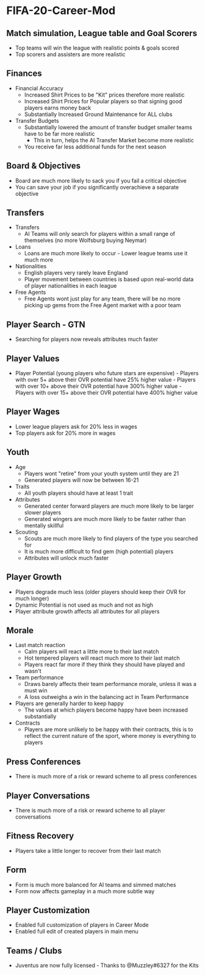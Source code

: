 
# FIFA-20-Career-Mod

## Match simulation, League table and Goal Scorers
- Top teams will win the league with realistic points & goals scored
- Top scorers and assisters are more realistic

## Finances

 - Financial Accuracy
	 - Increased Shirt Prices to be "Kit" prices therefore more realistic
	 - Increased Shirt Prices for Popular players so that signing good players earns money back
	 - Substantially Increased Ground Maintenance for ALL clubs
 - Transfer Budgets
	 - Substantially lowered the amount of transfer budget smaller teams have to be far more realistic
		- This in turn, helps the AI Transfer Market become more realistic
	 - You receive far less additional funds for the next season

## Board & Objectives
- Board are much more likely to sack you if you fail a critical objective
- You can save your job if you significantly overachieve a separate objective

## Transfers
- Transfers
	- AI Teams will only search for players within a small range of themselves (no more Wolfsburg buying Neymar)
- Loans
	- Loans are much more likely to occur - Lower league teams use it much more
- Nationalities
	- English players very rarely leave England
	- Player movement between countries is based upon real-world data of player nationalities in each league
- Free Agents
	- Free Agents wont just play for any team, there will be no more picking up gems from the Free Agent market with a poor team

## Player Search - GTN
- Searching for players now reveals attributes much faster

## Player Values
- Player Potential (young players who future stars are expensive)
		- Players with over 5+ above their OVR potential have 25% higher value
		- Players with over 10+ above their OVR potential have 300% higher value
		- Players with over 15+ above their OVR potential have 400% higher value

## Player Wages
- Lower league players ask for 20% less in wages
- Top players ask for 20% more in wages

## Youth
- Age
	- Players wont "retire" from your youth system until they are 21
	- Generated players will now be between 16-21
- Traits
	- All youth players should have at least 1 trait
- Attributes
	- Generated center forward players are much more likely to be larger slower players
	- Generated wingers are much more likely to be faster rather than mentally skillful
- Scouting
	- Scouts are much more likely to find players of the type you searched for
	- It is much more difficult to find gem (high potential) players
	- Attributes will unlock much faster

## Player Growth
- Players degrade much less (older players should keep their OVR for much longer)
- Dynamic Potential is not used as much and not as high
- Player attribute growth affects all attributes for all players

## Morale
- Last match reaction
	- Calm players will react a little more to their last match
	- Hot tempered players will react much more to their last match
	- Players react far more if they think they should have played and wasn't
- Team performance
	- Draws barely affects their team performance morale, unless it was a must win
	- A loss outweighs a win in the balancing act in Team Performance
- Players are generally harder to keep happy
	- The values at which players become happy have been increased substantially
- Contracts
	- Players are more unlikely to be happy with their contracts, this is to reflect the current nature of the sport, where money is everything to players

## Press Conferences
- There is much more of a risk or reward scheme to all press conferences

## Player Conversations
- There is much more of a risk or reward scheme to all player conversations

## Fitness Recovery
- Players take a little longer to recover from their last match

## Form
- Form is much more balanced for AI teams and simmed matches
- Form now affects gameplay in a much more subtle way

## Player Customization
- Enabled full customization of players in Career Mode
- Enabled full edit of created players in main menu

## Teams / Clubs
- Juventus are now fully licensed - Thanks to @Muzzley#6327 for the Kits
